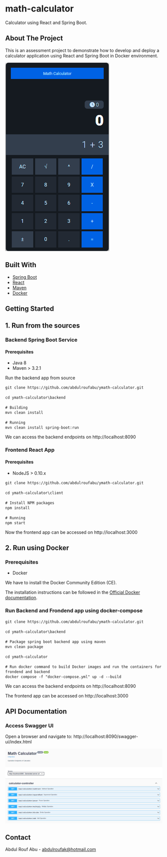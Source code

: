 # math-calculator
Calculator using React and Spring Boot.

<!-- ABOUT THE PROJECT -->
## About The Project
This is an assessment project to demonstrate how to develop and deploy a calculator application using React and Spring Boot in Docker environment.

![product-screenshot!](/images/product-screenshot.png)

## Built With
* [Spring Boot](https://spring.io/projects/spring-boot)
* [React](https://reactjs.org/)
* [Maven](https://maven.apache.org/)
* [Docker](https://www.docker.com/)

<!-- GETTING STARTED -->
## Getting Started

## 1. Run from the sources

### Backend Spring Boot Service

#### Prerequisites
* Java 8
* Maven > 3.2.1

Run the backend app from source

```
git clone https://github.com/abdulroufabu/ymath-calculator.git

cd ymath-calculator\backend

# Building
mvn clean install

# Running
mvn clean install spring-boot:run
```
We can access the backend endpoints on http://localhost:8090

### Frontend React App

#### Prerequisites
* NodeJS > 0.10.x

```
git clone https://github.com/abdulroufabu/ymath-calculator.git

cd ymath-calculator\client

# Install NPM packages
npm install

# Running
npm start
```
Now the frontend app can be accessed on http://localhost:3000

## 2. Run using Docker

### Prerequisites
* Docker

We have to install the Docker Community Edition (CE).

The installation instructions can be followed in the [Official Docker documentation](https://docs.docker.com/get-docker/).

### Run Backend and Frondend app using docker-compose 
```
git clone https://github.com/abdulroufabu/ymath-calculator.git

cd ymath-calculator\backend

# Package spring boot backend app using maven
mvn clean package

cd ymath-calculator

# Run docker command to build Docker images and run the containers for frondend and backend
docker compose -f "docker-compose.yml" up -d --build

```
We can access the backend endpoints on http://localhost:8090

The frontend app can be accessed on http://localhost:3000

## API Documentation

### Access Swagger UI

Open a browser and navigate to: http://localhost:8090/swagger-ui/index.html

![product-screenshot!](/images/swagger-ui.png)

<!-- CONTACT -->
## Contact

Abdul Rouf Abu - abdulroufak@hotmail.com
